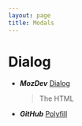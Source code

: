 ```yaml
---
layout: page
title: Modals
---
```


# Dialog

- **_MozDev_** [Dialog](https://developer.mozilla.org/en/docs/Web/HTML/Element/dialog)

  > The HTML <dialog> element represents a dialog box or other interactive component, such as an inspector or window.

- **_GitHub_** [Polyfill](https://github.com/GoogleChrome/dialog-polyfill)
